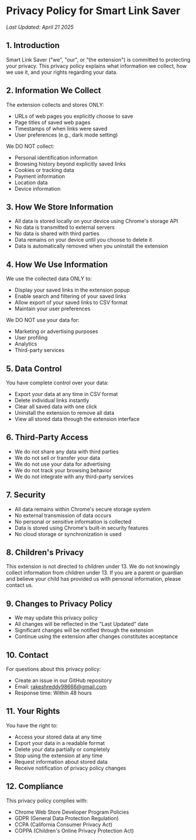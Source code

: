 # Privacy Policy for Smart Link Saver

*Last Updated: April 21 2025*

## 1. Introduction
Smart Link Saver ("we", "our", or "the extension") is committed to protecting your privacy. This privacy policy explains what information we collect, how we use it, and your rights regarding your data.

## 2. Information We Collect
The extension collects and stores ONLY:
- URLs of web pages you explicitly choose to save
- Page titles of saved web pages
- Timestamps of when links were saved
- User preferences (e.g., dark mode setting)

We DO NOT collect:
- Personal identification information
- Browsing history beyond explicitly saved links
- Cookies or tracking data
- Payment information
- Location data
- Device information

## 3. How We Store Information
- All data is stored locally on your device using Chrome's storage API
- No data is transmitted to external servers
- No data is shared with third parties
- Data remains on your device until you choose to delete it
- Data is automatically removed when you uninstall the extension

## 4. How We Use Information
We use the collected data ONLY to:
- Display your saved links in the extension popup
- Enable search and filtering of your saved links
- Allow export of your saved links to CSV format
- Maintain your user preferences

We DO NOT use your data for:
- Marketing or advertising purposes
- User profiling
- Analytics
- Third-party services

## 5. Data Control
You have complete control over your data:
- Export your data at any time in CSV format
- Delete individual links instantly
- Clear all saved data with one click
- Uninstall the extension to remove all data
- View all stored data through the extension interface

## 6. Third-Party Access
- We do not share any data with third parties
- We do not sell or transfer your data
- We do not use your data for advertising
- We do not track your browsing behavior
- We do not integrate with any third-party services

## 7. Security
- All data remains within Chrome's secure storage system
- No external transmission of data occurs
- No personal or sensitive information is collected
- Data is stored using Chrome's built-in security features
- No cloud storage or synchronization is used

## 8. Children's Privacy
This extension is not directed to children under 13. We do not knowingly collect information from children under 13. If you are a parent or guardian and believe your child has provided us with personal information, please contact us.

## 9. Changes to Privacy Policy
- We may update this privacy policy
- All changes will be reflected in the "Last Updated" date
- Significant changes will be notified through the extension
- Continue using the extension after changes constitutes acceptance

## 10. Contact
For questions about this privacy policy:
- Create an issue in our GitHub repository
- Email: rakeshreddy98666@gmail.com
- Response time: Within 48 hours

## 11. Your Rights
You have the right to:
- Access your stored data at any time
- Export your data in a readable format
- Delete your data partially or completely
- Stop using the extension at any time
- Request information about stored data
- Receive notification of privacy policy changes

## 12. Compliance
This privacy policy complies with:
- Chrome Web Store Developer Program Policies
- GDPR (General Data Protection Regulation)
- CCPA (California Consumer Privacy Act)
- COPPA (Children's Online Privacy Protection Act) 